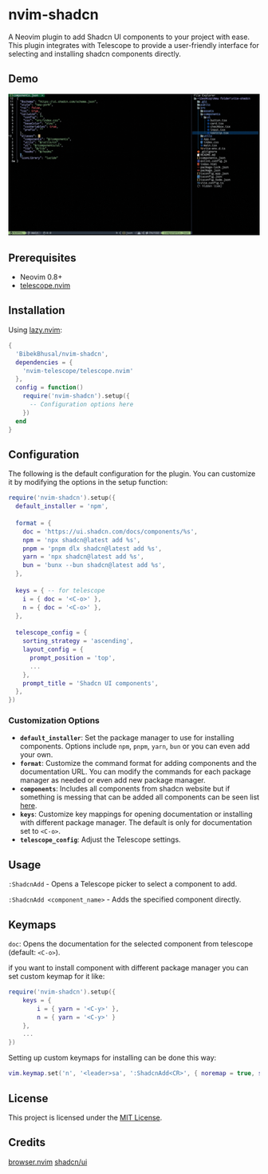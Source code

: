 # nvim-shadcn

A Neovim plugin to add Shadcn UI components to your project with ease. This plugin integrates with Telescope to provide a user-friendly interface for selecting and installing shadcn components directly.

## Demo

![nvim-shadcn-demo](demo/nvim-shadcn.gif)

## Prerequisites

- Neovim 0.8+
- [telescope.nvim](https://github.com/nvim-telescope/telescope.nvim)

## Installation

Using [lazy.nvim](https://github.com/folke/lazy.nvim):

```lua
{
  'BibekBhusal/nvim-shadcn',
  dependencies = {
    'nvim-telescope/telescope.nvim'
  },
  config = function()
    require('nvim-shadcn').setup({
      -- Configuration options here
    })
  end
}
```

## Configuration

The following is the default configuration for the plugin. You can customize it by modifying the options in the setup function:

```lua
require('nvim-shadcn').setup({
  default_installer = 'npm',

  format = {
    doc = 'https://ui.shadcn.com/docs/components/%s',
    npm = 'npx shadcn@latest add %s',
    pnpm = 'pnpm dlx shadcn@latest add %s',
    yarn = 'npx shadcn@latest add %s',
    bun = 'bunx --bun shadcn@latest add %s',
  },

  keys = { -- for telescope
    i = { doc = '<C-o>' },
    n = { doc = '<C-o>' },
  },

  telescope_config = {
    sorting_strategy = 'ascending',
    layout_config = {
      prompt_position = 'top',
      ...
    },
    prompt_title = 'Shadcn UI components',
  },
})
```

### Customization Options

- **`default_installer`**: Set the package manager to use for installing components. Options include `npm`, `pnpm`, `yarn`, `bun` or you can even add your own.
- **`format`**: Customize the command format for adding components and the documentation URL. You can modify the commands for each package manager as needed or even add new package manager.
- **`components`**: Includes all components from shadcn website but if something is messing that can be added all components can be seen list [here](lua/nvim-shadcn/components.lua).
- **`keys`**: Customize key mappings for opening documentation or installing with different package manager. The default is only for documentation set to `<C-o>`.
- **`telescope_config`**: Adjust the Telescope settings.

## Usage

`:ShadcnAdd` - Opens a Telescope picker to select a component to add.

`:ShadcnAdd <component_name>` - Adds the specified component directly.

## Keymaps

`doc`: Opens the documentation for the selected component from telescope (default: `<C-o>`).

if you want to install component with different package manager you can set custom keymap for it like:

```lua
require('nvim-shadcn').setup({
    keys = {
        i = { yarn = '<C-y>' },
        n = { yarn = '<C-y>' }
    },
    ...
})
```

Setting up custom keymaps for installing can be done this way:

```lua
vim.keymap.set('n', '<leader>sa', ':ShadcnAdd<CR>', { noremap = true, silent = true })
```

## License

This project is licensed under the [MIT License](LICENSE).

## Credits

[browser.nvim](https://github.com/lalitmee/browse.nvim)
[shadcn/ui](https://ui.shadcn.com/docs)
